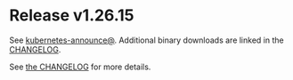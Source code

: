 # Release v1.26.15

See [kubernetes-announce@](https://groups.google.com/forum/#!forum/kubernetes-announce). Additional binary downloads are linked in the [CHANGELOG](https://github.com/kubernetes/kubernetes/blob/master/CHANGELOG/CHANGELOG-1.26.md).

See [the CHANGELOG](https://github.com/kubernetes/kubernetes/blob/master/CHANGELOG/CHANGELOG-1.26.md) for more details.



